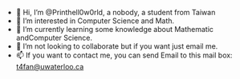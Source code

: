 - 👋 Hi, I’m @Printhell0w0rld, a nobody, a student from Taiwan
- 👀 I’m interested in Computer Science and Math.
- 🌱 I’m currently learning some knowledge about Mathematic andComputer Science.
- 💞️ I’m not looking to collaborate but if you want just email me.
- 📫 If you want to contact me, you can send Email to this mail box: t4fan@uwaterloo.ca
<!---
Printhell0w0rld/Printhell0w0rld is a ✨ special ✨ repository because its `README.md` (this file) appears on your GitHub profile.
You can click the Preview link to take a look at your changes.
--->
